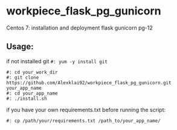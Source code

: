 # workpiece_flask_pg_gunicorn
Centos 7: installation and deployment flask gunicorn pg-12 

## Usage:

if not installed git ```#: yum -y install git```

```shell
#: cd your_work_dir 
#: git clone https://github.com/Alexklai92/workpiece_flask_pg_gunicorn.git your_app_name
#: cd your_app_name
#: ./install.sh 
```

if you have your own requirements.txt
before running the script:
```shell
#: cp /path/your/requirements.txt /path_to/your_app_name/
```
